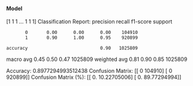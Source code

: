 #### Model
[1 1 1 ... 1 1 1]
Classification Report:
              precision    recall  f1-score   support

           0       0.00      0.00      0.00    104910
           1       0.90      1.00      0.95    920899

    accuracy                           0.90   1025809
   macro avg       0.45      0.50      0.47   1025809
weighted avg       0.81      0.90      0.85   1025809

Accuracy: 0.8977294993512438
Confusion Matrix:
[[     0 104910]
 [     0 920899]]
Confusion Matrix (%):
[[ 0.         10.22705006]
 [ 0.         89.77294994]]
